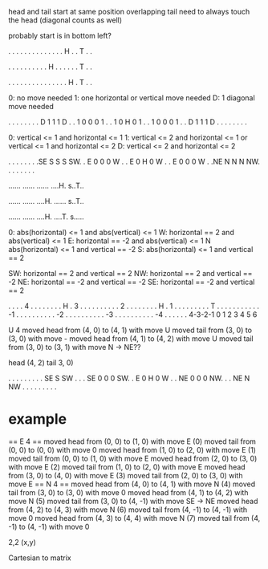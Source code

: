 head and tail start at same position overlapping
tail need to always touch the head (diagonal counts as well)

probably start is in bottom left?


. . . .
. . . .
. . . .
. . H .
. T . .

. . . .
. . . .
. . H .
. . . .
. T . .

. . . .
. . . .
. . . .
. . . H
. T . .


0:  no move needed
1:  one horizontal or vertical move needed
D:  1 diagonal move needed

. . . . . . .
. D 1 1 1 D .
. 1 0 0 0 1 .
. 1 0 H 0 1 .
. 1 0 0 0 1 .
. D 1 1 1 D .
. . . . . . .

0: vertical <= 1 and horizontal <= 1
1: vertical <= 2 and horizontal <= 1 or vertical <= 1 and horizontal <= 2
D: vertical <= 2 and horizontal <= 2

. . . . . . .
.SE S S S SW.
. E 0 0 0 W .
. E 0 H 0 W .
. E 0 0 0 W .
.NE N N N NW.
. . . . . . .

......
......
......
....H.
s..T..

......
......
....H.
......
s..T..

......
......
....H.
....T.
s.....

0:  abs(horizontal) <=  1 and abs(vertical) <= 1
W:      horizontal  ==  2 and abs(vertical) <= 1
E:      horizontal  == -2 and abs(vertical) <= 1
N  abs(horizontal)  <=  1 and vertical == -2
S: abs(horizontal)  <=  1 and vertical == 2

SW: horizontal ==  2 and vertical ==  2
NW: horizontal ==  2 and vertical == -2
NE: horizontal == -2 and vertical == -2
SE: horizontal == -2 and vertical ==  2

. . . .  4 . . . . . .
. . H .  3 . . . . . .
. . . .  2 . . . . . .
. . H .  1 . . . . . .
. . . T  . . . . . . .
. . . . -1 . . . . . .
. . . . -2 . . . . . .
. . . . -3 . . . . . .
. . . . -4 . . . . . .
4-3-2-1  0 1 2 3 4 5 6

U 4
moved head from (4, 0) to (4, 1) with move U
moved tail from (3, 0) to (3, 0) with move -
moved head from (4, 1) to (4, 2) with move U
moved tail from (3, 0) to (3, 1) with move N -> NE??

head (4, 2) tail 3, 0)


. .  . . .  . .
. . SE S SW . .
. SE 0 0 0  SW.
. E  0 H 0  W .
. NE 0 0 0  NW.
. . NE N NW . .
. .  . . .  . .


# example

== E 4 ==
moved head from (0, 0) to (1, 0) with move E (0)
moved tail from (0, 0) to (0, 0) with move 0
moved head from (1, 0) to (2, 0) with move E (1)
moved tail from (0, 0) to (1, 0) with move E
moved head from (2, 0) to (3, 0) with move E (2)
moved tail from (1, 0) to (2, 0) with move E
moved head from (3, 0) to (4, 0) with move E (3)
moved tail from (2, 0) to (3, 0) with move E
== N 4 ==
moved head from (4, 0) to (4, 1) with move N (4)
moved tail from (3, 0) to (3, 0) with move 0
moved head from (4, 1) to (4, 2) with move N (5)
moved tail from (3, 0) to (4, -1) with move SE      -> NE
moved head from (4, 2) to (4, 3) with move N (6)
moved tail from (4, -1) to (4, -1) with move 0
moved head from (4, 3) to (4, 4) with move N (7)
moved tail from (4, -1) to (4, -1) with move 0


2,2 (x,y)

Cartesian to matrix


